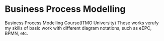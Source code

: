 # Business Process Modelling
Business Process Modelling Course(ITMO University)
These works verufy my skills of basic work with different diagram notations, such as eEPC, BPMN, etc.

